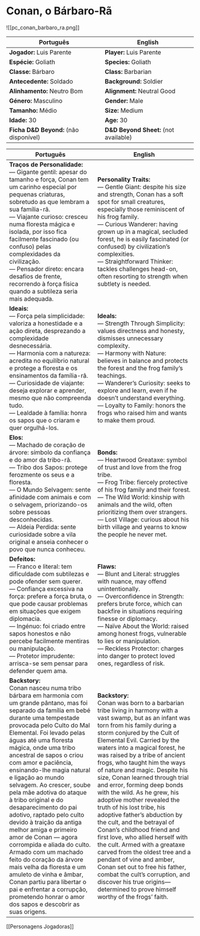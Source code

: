 # Conan, o Bárbaro-Rã
![[pc_conan_barbaro_ra.png]]

| Português | English |
|-----------|---------|
| **Jogador:** Luis Parente | **Player:** Luis Parente |
| **Espécie:** Goliath | **Species:** Goliath |
| **Classe:** Bárbaro | **Class:** Barbarian |
| **Antecedente:** Soldado | **Background:** Soldier |
| **Alinhamento:** Neutro Bom | **Alignment:** Neutral Good |
| **Género:** Masculino | **Gender:** Male |
| **Tamanho:** Médio | **Size:** Medium |
| **Idade:** 30 | **Age:** 30 |
| **Ficha D&D Beyond:** (não disponível) | **D&D Beyond Sheet:** (not available) |

| Português | English |
|-----------|---------|
| **Traços de Personalidade:**<br>— Gigante gentil: apesar do tamanho e força, Conan tem um carinho especial por pequenas criaturas, sobretudo as que lembram a sua família-rã.<br>— Viajante curioso: cresceu numa floresta mágica e isolada, por isso fica facilmente fascinado (ou confuso) pelas complexidades da civilização.<br>— Pensador direto: encara desafios de frente, recorrendo à força física quando a subtileza seria mais adequada. | **Personality Traits:**<br>— Gentle Giant: despite his size and strength, Conan has a soft spot for small creatures, especially those reminiscent of his frog family.<br>— Curious Wanderer: having grown up in a magical, secluded forest, he is easily fascinated (or confused) by civilization’s complexities.<br>— Straightforward Thinker: tackles challenges head-on, often resorting to strength when subtlety is needed. |
| **Ideais:**<br>— Força pela simplicidade: valoriza a honestidade e a ação direta, desprezando a complexidade desnecessária.<br>— Harmonia com a natureza: acredita no equilíbrio natural e protege a floresta e os ensinamentos da família-rã.<br>— Curiosidade de viajante: deseja explorar e aprender, mesmo que não compreenda tudo.<br>— Lealdade à família: honra os sapos que o criaram e quer orgulhá-los. | **Ideals:**<br>— Strength Through Simplicity: values directness and honesty, dismisses unnecessary complexity.<br>— Harmony with Nature: believes in balance and protects the forest and the frog family’s teachings.<br>— Wanderer’s Curiosity: seeks to explore and learn, even if he doesn’t understand everything.<br>— Loyalty to Family: honors the frogs who raised him and wants to make them proud. |
| **Elos:**<br>— Machado de coração de árvore: símbolo da confiança e do amor da tribo-rã.<br>— Tribo dos Sapos: protege ferozmente os seus e a floresta.<br>— O Mundo Selvagem: sente afinidade com animais e com o selvagem, priorizando-os sobre pessoas desconhecidas.<br>— Aldeia Perdida: sente curiosidade sobre a vila original e anseia conhecer o povo que nunca conheceu. | **Bonds:**<br>— Heartwood Greataxe: symbol of trust and love from the frog tribe.<br>— Frog Tribe: fiercely protective of his frog family and their forest.<br>— The Wild World: kinship with animals and the wild, often prioritizing them over strangers.<br>— Lost Village: curious about his birth village and yearns to know the people he never met. |
| **Defeitos:**<br>— Franco e literal: tem dificuldade com subtilezas e pode ofender sem querer.<br>— Confiança excessiva na força: prefere a força bruta, o que pode causar problemas em situações que exigem diplomacia.<br>— Ingénuo: foi criado entre sapos honestos e não percebe facilmente mentiras ou manipulação.<br>— Protetor imprudente: arrisca-se sem pensar para defender quem ama. | **Flaws:**<br>— Blunt and Literal: struggles with nuance, may offend unintentionally.<br>— Overconfidence in Strength: prefers brute force, which can backfire in situations requiring finesse or diplomacy.<br>— Naïve About the World: raised among honest frogs, vulnerable to lies or manipulation.<br>— Reckless Protector: charges into danger to protect loved ones, regardless of risk. |
| **Backstory:**<br>Conan nasceu numa tribo bárbara em harmonia com um grande pântano, mas foi separado da família em bebé durante uma tempestade provocada pelo Culto do Mal Elemental. Foi levado pelas águas até uma floresta mágica, onde uma tribo ancestral de sapos o criou com amor e paciência, ensinando-lhe magia natural e ligação ao mundo selvagem. Ao crescer, soube pela mãe adotiva do ataque à tribo original e do desaparecimento do pai adotivo, raptado pelo culto devido à traição da antiga melhor amiga e primeiro amor de Conan — agora corrompida e aliada do culto.<br>Armado com um machado feito do coração da árvore mais velha da floresta e um amuleto de vinha e âmbar, Conan partiu para libertar o pai e enfrentar a corrupção, prometendo honrar o amor dos sapos e descobrir as suas origens. | **Backstory:**<br>Conan was born to a barbarian tribe living in harmony with a vast swamp, but as an infant was torn from his family during a storm conjured by the Cult of Elemental Evil. Carried by the waters into a magical forest, he was raised by a tribe of ancient frogs, who taught him the ways of nature and magic. Despite his size, Conan learned through trial and error, forming deep bonds with the wild. As he grew, his adoptive mother revealed the truth of his lost tribe, his adoptive father’s abduction by the cult, and the betrayal of Conan’s childhood friend and first love, who allied herself with the cult. Armed with a greataxe carved from the oldest tree and a pendant of vine and amber, Conan set out to free his father, combat the cult’s corruption, and discover his true origins—determined to prove himself worthy of the frogs’ faith. |

[[Personagens Jogadoras]]
